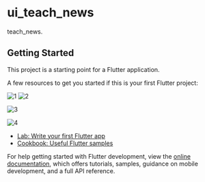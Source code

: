 

# ui_teach_news

teach_news.

## Getting Started

This project is a starting point for a Flutter application.

A few resources to get you started if this is your first Flutter project:

![1](https://github.com/Swan1993/ui_teach_news/assets/59397057/6531097f-e341-4e44-bbb4-c87870e34907)
![2](https://github.com/Swan1993/ui_teach_news/assets/59397057/97c3b8ed-fbd2-46cd-b67c-715bc8766ca4)

![3](https://github.com/Swan1993/ui_teach_news/assets/59397057/9e81fb9e-98e5-40c6-af2b-33568f09cd21)

![4](https://github.com/Swan1993/ui_teach_news/assets/59397057/6f96b359-f5d3-491d-9c69-34b38a66e141)

- [Lab: Write your first Flutter app](https://docs.flutter.dev/get-started/codelab)
- [Cookbook: Useful Flutter samples](https://docs.flutter.dev/cookbook)

For help getting started with Flutter development, view the
[online documentation](https://docs.flutter.dev/), which offers tutorials,
samples, guidance on mobile development, and a full API reference.
